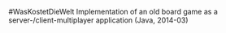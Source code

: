 #WasKostetDieWelt
Implementation of an old board game as a server-/client-multiplayer application (Java, 2014-03)